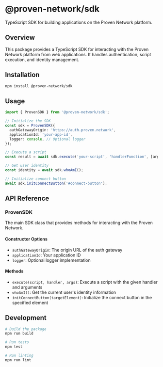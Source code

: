# @proven-network/sdk

TypeScript SDK for building applications on the Proven Network platform.

## Overview

This package provides a TypeScript SDK for interacting with the Proven Network platform from web applications. It handles authentication, script execution, and identity management.

## Installation

```bash
npm install @proven-network/sdk
```

## Usage

```typescript
import { ProvenSDK } from '@proven-network/sdk';

// Initialize the SDK
const sdk = ProvenSDK({
  authGatewayOrigin: 'https://auth.proven.network',
  applicationId: 'your-app-id',
  logger: console, // Optional logger
});

// Execute a script
const result = await sdk.execute('your-script', 'handlerFunction', [arg1, arg2]);

// Get user identity
const identity = await sdk.whoAmI();

// Initialize connect button
await sdk.initConnectButton('#connect-button');
```

## API Reference

### ProvenSDK

The main SDK class that provides methods for interacting with the Proven Network.

#### Constructor Options

- `authGatewayOrigin`: The origin URL of the auth gateway
- `applicationId`: Your application ID
- `logger`: Optional logger implementation

#### Methods

- `execute(script, handler, args)`: Execute a script with the given handler and arguments
- `whoAmI()`: Get the current user's identity information
- `initConnectButton(targetElement)`: Initialize the connect button in the specified element

## Development

```bash
# Build the package
npm run build

# Run tests
npm test

# Run linting
npm run lint
``` 
